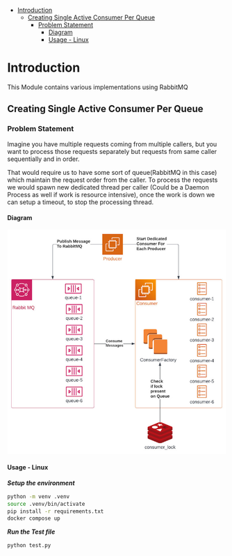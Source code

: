 - [Introduction](#introduction)
  - [Creating Single Active Consumer Per Queue](#creating-single-active-consumer-per-queue)
    - [Problem Statement](#problem-statement)
      - [Diagram](#diagram)
      - [Usage - Linux](#usage---linux)

# Introduction
This Module contains various implementations using RabbitMQ

## Creating Single Active Consumer Per Queue
### Problem Statement
Imagine you have multiple requests coming from multiple callers, but you want to process those requests separately but requests from same caller sequentially and in order.

That would require us to have some sort of queue(RabbitMQ in this case) which maintain the request order from the caller. To process the requests we would spawn new dedicated thread per caller (Could be a Daemon Process as well if work is resource intensive), once the work is down we can setup a timeout, to stop the processing thread.

#### Diagram
<p align="center">
  <img src="resources/images/RabbitMQSingleActiveConsumer.jpeg"/>
</p>


#### Usage - Linux
***Setup the environment***
``` bash
python -m venv .venv 
source .venv/bin/activate
pip install -r requirements.txt
docker compose up
```


***Run the Test file***
``` bash
python test.py 
```
